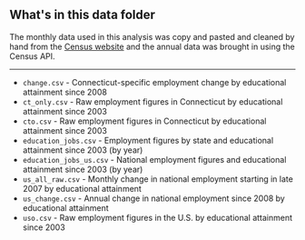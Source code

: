 ## What's in this data folder

The monthly data used in this analysis was copy and pasted and cleaned by hand from the [Census website](http://www.census.gov/cps/data/cpstablecreator.html) and the annual data was brought in using the Census API.

-----

* `change.csv` - Connecticut-specific employment change by educational attainment since 2008
* `ct_only.csv` - Raw employment figures in Connecticut by educational attainment since 2003
* `cto.csv` - Raw employment figures in Connecticut by educational attainment since 2003
* `education_jobs.csv` - Employment figures by state and educational attainment since 2003 (by year)
* `education_jobs_us.csv` - National employment figures and educational attainment since 2003 (by year)
* `us_all_raw.csv` - Monthly change in national employment starting in late 2007 by educational attainment
* `us_change.csv` - Annual change in national employment since 2008 by educational attainment
* `uso.csv` -  Raw employment figures in the U.S. by educational attainment since 2003
